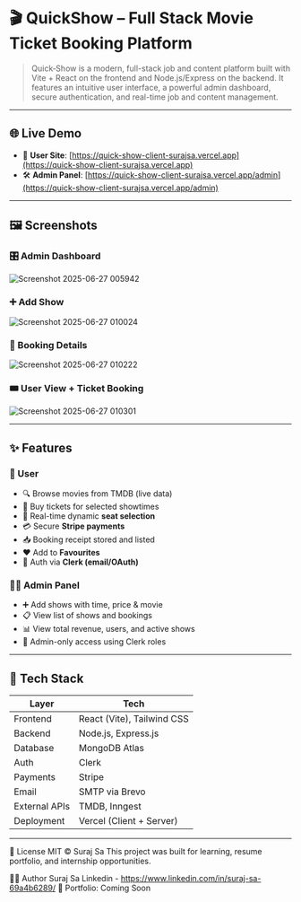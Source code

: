 # 🎬 QuickShow – Full Stack Movie Ticket Booking Platform

> Quick‑Show is a modern, full-stack job and content platform built with Vite + React on the frontend and Node.js/Express on the backend. It features an intuitive user interface, a powerful admin dashboard, secure authentication, and real-time job and content management.

---

## 🌐 Live Demo

- 👤 **User Site**: [https://quick-show-client-surajsa.vercel.app](https://quick-show-client-surajsa.vercel.app)
- 🛠️ **Admin Panel**: [https://quick-show-client-surajsa.vercel.app/admin](https://quick-show-client-surajsa.vercel.app/admin)

---

## 🖼️ Screenshots

### 🎛 Admin Dashboard
![Screenshot 2025-06-27 005942](https://github.com/user-attachments/assets/a8133ed9-9d0b-496d-be5e-79f8f5d00209)

### ➕ Add Show
![Screenshot 2025-06-27 010024](https://github.com/user-attachments/assets/bb2fd836-62f3-453f-b722-3947397fb423)

### 📑 Booking Details
![Screenshot 2025-06-27 010222](https://github.com/user-attachments/assets/334b5124-d0d8-4044-9b31-a810b31ace34)


### 🎟 User View + Ticket Booking
![Screenshot 2025-06-27 010301](https://github.com/user-attachments/assets/08d51e67-c041-4676-8557-557c42d041bf)


---

## ✨ Features

### 👥 User
- 🔍 Browse movies from TMDB (live data)
- 🎫 Buy tickets for selected showtimes
- 🎯 Real-time dynamic **seat selection**
- 💳 Secure **Stripe payments**
- 📥 Booking receipt stored and listed
- ❤️ Add to **Favourites**
- 🔐 Auth via **Clerk (email/OAuth)**

### 🧑‍💼 Admin Panel
- ➕ Add shows with time, price & movie
- 📋 View list of shows and bookings
- 📊 View total revenue, users, and active shows
- 🔐 Admin-only access using Clerk roles

---

## 🧰 Tech Stack

| Layer     | Tech                                   |
|-----------|----------------------------------------|
| Frontend  | React (Vite), Tailwind CSS             |
| Backend   | Node.js, Express.js                    |
| Database  | MongoDB Atlas                          |
| Auth      | Clerk                                  |
| Payments  | Stripe                                 |
| Email     | SMTP via Brevo                         |
| External APIs | TMDB, Inngest                      |
| Deployment | Vercel (Client + Server)              |

---
📄 License
MIT © Suraj Sa
This project was built for learning, resume portfolio, and internship opportunities.

🙋‍♂️ Author
Suraj Sa
Linkedin - https://www.linkedin.com/in/suraj-sa-69a4b6289/
💼 Portfolio: Coming Soon


